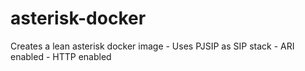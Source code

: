 # asterisk-docker

Creates a lean asterisk docker image
    - Uses PJSIP as SIP stack
    - ARI enabled
    - HTTP enabled

